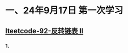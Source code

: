 # 一、24年9月17日 第一次学习
## [lteetcode-92-反转链表 II](https://leetcode.cn/problems/reverse-linked-list-ii/description/)

### 1.



